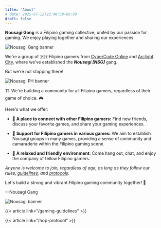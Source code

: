 ```yaml
---
title: 'About'
# date: 2025-07-12T22:48:38+08:00
draft: false
---
```


**Nousagi Gang** is a Filipino gaming collective, united by our passion for gaming. We enjoy playing together and sharing our experiences.

![Nousagi Gang banner](/banners/standard.gif)

We're a group of 🇵🇭 Filipino gamers from [CyberCode Online](https://cybercodeonline.com) and [Arclight City](https://arclightcity.net), where we've established the ***Nousagi [NSG]*** gang.

But we're not stopping there!

![Nousagi PH banner](/banners/feature.jpg)

🏗️ We're building a community for all Filipino gamers, regardless of their game of choice. 🎮 

Here's what we offer:

- 🫴 **A place to connect with other Filipino gamers:** Find new friends, discuss your favorite games, and share your gaming experiences.

- 🫴 **Support for Filipino gamers in various games:** We aim to establish Nousagi groups in many games, providing a sense of community and camaraderie within the Filipino gaming scene.

- 🫴 **A relaxed and friendly environment:** Come hang out, chat, and enjoy the company of fellow Filipino gamers. 

*Anyone is welcome to join, regardless of age, as long as they follow our rules, [guidelines](/gaming-guidelines), and [protocols](/hop-protocol).*

Let's build a strong and vibrant Filipino gaming community together! 💪

&mdash;Nousagi Gang

![Nousagi banner](/banners/nousagi_.gif)

{{< article link="/gaming-guidelines" >}}

{{< article link="/hop-protocol" >}}
